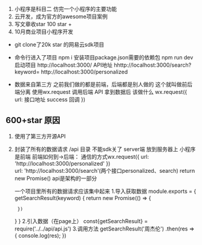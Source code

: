 1. 小程序是科目二
  仿完一个小程序的主要功能
2. 云开发，成为官方的awesome项目案例
3. 写文章收star 100 star +
4. 10月商业项目小程序开发

- git clone了20k star 的网易云sdk项目 
- 命令行进入了项目
  npm i 安装项目package.json需要的依赖包
  npm run dev 启动项目
  http://localhost:3000/ API地址
  hhttp://localhost:3000/search?keyword=
  http://localhost:3000/personalized

- 数据来自第三方
  之前我们做的都是前端，后端都是别人做的
  这个就叫做前后端分离
  使用wx.request 调用后端 API
  拿到数据后 该做什么
  wx.request({
    url: 接口地址
    success 回调
  })

## 600+star 原因
  1. 使用了第三方开源API
  2. 封装了所有的数据请求
    /api 目录
    不能sdk关了 server端 放到服务器上
    小程序是前端
    前端如何到->后端：
    通信的方式wx.request({
      url: 'http://localhost:3000/personalized'
    })   
      url: 'http://localhost:3000/search'(两个接口personalized、search)
      return new Promise()
      api是架构的一部分

      一个项目里所有的数据请求应该集中起来
      1.导入获取数据
      module.exports = {
        getSearchResult(keyword) {
          return new Promise(() => {

          })
        }
      }
      2.引入数据（在page上）
      const{getSearchResult} = require('../../api/api.js')
      3.调用方法
      getSearchResult('周杰伦')
      .then(res => {
        console.log(res);
      })